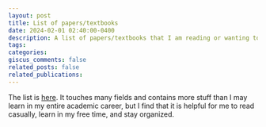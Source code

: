 ```yaml
---
layout: post
title: List of papers/textbooks
date: 2024-02-01 02:40:00-0400
description: A list of papers/textbooks that I am reading or wanting to read.
tags: 
categories: 
giscus_comments: false
related_posts: false
related_publications: 
---
```

The list is [here](https://bigmanoncampus.notion.site/bigmanoncampus/papers-9385f76e5a624d75bb1a0c3d773a65c8). It touches many fields and contains more stuff than I may learn in my entire academic career, but I find that it is helpful for me to read casually, learn in my free time, and stay organized.
